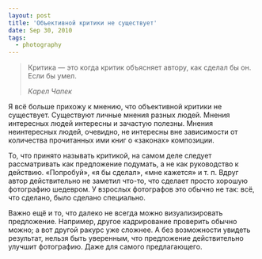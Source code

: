 ```yaml
---
layout: post
title: 'Объективной критики не существует'
date: Sep 30, 2010
tags:
  - photography
---
```


> Критика — это когда критик объясняет автору, как сделал бы он. Если бы умел.
> 
> <cite>Карел Чапек</cite>

Я всё больше прихожу к мнению, что объективной критики не существует. Существуют личные мнения разных людей. Мнения интересных людей интересны и зачастую полезны. Мнения неинтересных людей, очевидно, не интересны вне зависимости от количества прочитанных ими книг о «законах» композиции.

То, что принято называть критикой, на самом деле следует рассматривать как предложение подумать, а не как руководство к действию. «Попробуй», «я бы сделал», «мне кажется» и т. п. Вдруг автор действительно не заметил что-то, что сделает просто хорошую фотографию шедевром. У взрослых фотографов это обычно не так: всё, что сделано, было сделано специально.

Важно ещё и то, что далеко не всегда можно визуализировать предложение. Например, другое кадрирование проверить обычно можно; а вот другой ракурс уже сложнее. А без возможности увидеть результат, нельзя быть уверенным, что предложение действительно улучшит фотографию. Даже для самого предлагающего.
